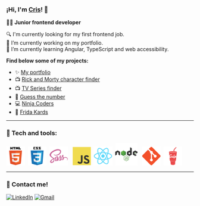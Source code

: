 ### ¡Hi, I'm [Cris](https://crisgarm.github.io/portfolio/)! 👋 

👩‍💻 **Junior frontend developer**

🔍 I'm currently looking for my first frontend job.</br>
🔭 I’m currently working on my portfolio.</br>
🌱 I’m currently learning Angular, TypeScript and web accessibility.

**Find below some of my projects:**

- ✨ [My portfolio](https://github.com/crisgarm/portfolio)
- 📺 [Rick and Morty character finder](https://github.com/crisgarm/rick-morty-characters-finder)
- 📺 [TV Series finder](https://github.com/crisgarm/series-finder)
- 🔮 [Guess the number](https://github.com/crisgarm/guess-the-number)
- 💻 [Ninja Coders](https://github.com/crisgarm/ninja-coders)
- 🎨 [Frida Kards](https://github.com/crisgarm/project-promo-k-module-2-team-8)

---

### 🚀 Tech and tools: 

<img  src="https://raw.githubusercontent.com/devicons/devicon/master/icons/html5/html5-original-wordmark.svg" width=50px/>&nbsp;&nbsp;<img src="https://raw.githubusercontent.com/devicons/devicon/master/icons/css3/css3-original-wordmark.svg" width=50px/>&nbsp;&nbsp;<img src="https://raw.githubusercontent.com/devicons/devicon/master/icons/sass/sass-original.svg" width=50px/> &nbsp;&nbsp;<img src="https://raw.githubusercontent.com/devicons/devicon/master/icons/javascript/javascript-original.svg" width=50px/>&nbsp;&nbsp;<img src="https://raw.githubusercontent.com/devicons/devicon/master/icons/react/react-original.svg" width=50px/>&nbsp;&nbsp;<img src="https://raw.githubusercontent.com/devicons/devicon/master/icons/nodejs/nodejs-original-wordmark.svg" width=60px/> &nbsp;&nbsp;<img src="https://raw.githubusercontent.com/devicons/devicon/master/icons/git/git-original.svg" width=50px/>&nbsp;&nbsp;<img src="https://raw.githubusercontent.com/devicons/devicon/master/icons/gulp/gulp-plain.svg" width=50px/> 

----

### 💬 Contact me!

<a href="https://www.linkedin.com/in/crisgarm/" target="_blank"><img alt="LinkedIn" src="https://img.shields.io/badge/-LinkedIn-blue?logo=linkedin&logoColor=white"></a>
<a href="mailto:crisgarm9@gmail.com" target="_blank"><img alt="Gmail" src="https://img.shields.io/badge/-Gmail-red?logo=gmail&logoColor=white"></a>
